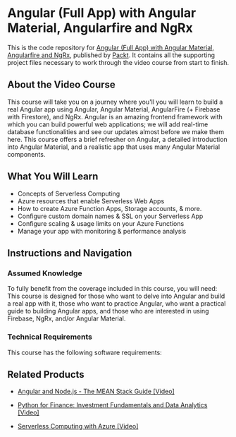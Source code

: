 # Angular (Full App) with Angular Material, Angularfire and NgRx
This is the code repository for [Angular (Full App) with Angular Material, Angularfire and NgRx](https://www.packtpub.com/virtualization-and-cloud/serverless-computing-azure-video?utm_source=github&utm_medium=repository&utm_campaign=9781789615593), published by [Packt](https://www.packtpub.com/?utm_source=github). It contains all the supporting project files necessary to work through the video course from start to finish.
## About the Video Course
This course will take you on a journey where you'll you will learn to build a real Angular app using Angular, Angular Material, AngularFire (+ Firebase with Firestore), and NgRx. Angular is an amazing frontend framework with which you can build powerful web applications; we will add real-time database functionalities and see our updates almost before we make them here. This course offers a brief refresher on Angular, a detailed introduction into Angular Material, and a realistic app that uses many Angular Material components.

<H2>What You Will Learn</H2>
<DIV class=book-info-will-learn-text>
<UL>
<LI><SPAN id=what_you_will_learn_c class=sugar_field>Concepts of Serverless Computing</SPAN> 
<LI><SPAN id=what_you_will_learn_c class=sugar_field>Azure resources that enable Serverless Web Apps</SPAN> 
<LI><SPAN id=what_you_will_learn_c class=sugar_field>How to create Azure Function Apps, Storage accounts, &amp; more.</SPAN> 
<LI><SPAN id=what_you_will_learn_c class=sugar_field>Configure custom domain names &amp; SSL on your Serverless App</SPAN> 
<LI><SPAN id=what_you_will_learn_c class=sugar_field>Configure scaling &amp; usage limits on your Azure Functions</SPAN> 
<LI><SPAN id=what_you_will_learn_c class=sugar_field>Manage your app with monitoring &amp; performance analysis</SPAN> </LI></UL></DIV>

## Instructions and Navigation
### Assumed Knowledge
To fully benefit from the coverage included in this course, you will need:<br/>
This course is designed for those who want to delve into Angular and build a real app with it, those who want to practice Angular, who want a practical guide to building Angular apps, and those who are interested in using Firebase, NgRx, and/or Angular Material.
### Technical Requirements
This course has the following software requirements:<br/>
   

## Related Products
* [Angular and Node.js - The MEAN Stack Guide [Video]](https://www.packtpub.com/virtualization-and-cloud/serverless-computing-azure-video?utm_source=github&utm_medium=repository&utm_campaign=9781789615593)

* [Python for Finance: Investment Fundamentals and Data Analytics [Video]](https://www.packtpub.com/virtualization-and-cloud/serverless-computing-azure-video?utm_source=github&utm_medium=repository&utm_campaign=9781789615593)

* [Serverless Computing with Azure [Video]](https://www.packtpub.com/virtualization-and-cloud/serverless-computing-azure-video?utm_source=github&utm_medium=repository&utm_campaign=9781789615593)

